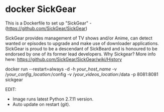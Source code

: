 # docker SickGear

This is a Dockerfile to set up "SickGear" - (https://github.com/SickGear/SickGear)

SickGear provides management of TV shows and/or Anime, can detect wanted or episodes to upgrade and make use of downloader applications. SickGear is proud to be a descendant of SickBeard and is honoured to be endorsed by one of its former lead developers.
Why Sickgear? More info here: https://github.com/SickGear/SickGear/wiki/History

docker run --restart=always -d -h *your_host_name* -v /*your_config_location*:/config  -v /*your_videos_location*:/data -p 8081:8081 sickgear


EDIT:
- Image runs latest Python 2.7.11 version.
- Auto update on restart (git).
